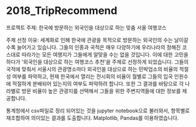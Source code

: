 # 2018_TripRecommend

프로젝트 주제:
한국에 방문하는 외국인을 대상으로 하는 맞춤 서울 여행코스

주제 선정 이유:
세계화로 인해 한국에 관광을 목적으로 방문하는 외국인의 수는 날이갈수록 늘어가고 있습니다. 그들의 인종과 국적은 매우 다양하기에 우리나라의 정해진 코스대로 따라가는 모든 여행지가 그들에게 알맞을 수는 없을 것입니다. 
이에 대한 고민을 하다가 '외국인을 대상으로 하는 여행코스 추천'을 주제로 선정하게 되었습니다. 그들의 국적에 맞춰서 서울시의 관광명소마다 외국인을 대상으로 하는 민박업소의 비율의 적절성 여부를 파악하고, 현재 한국에서 열리는 전시회의 비율이 월별로 그들의 입국 인원수에 적절하게 분배되어 있는지의 여부도 파악하려 합니다. 
또한 그 결과를 바탕으로 각 나라별로 방문 비율이 높은 관광지를 선택해서 그들을 위한 주변지역들에 대한 정보를 제공합니다. 

통계청에서 csv파일로 정리 되어있는 것을 jupyter notebook으로 불러와서, 항목별로 재조합하여 의미있는 결과를 도출합니다. 
Matplotlib, Pandas를 이용하였습니다.

